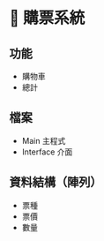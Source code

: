 # :ticket: 購票系統

## 功能

- 購物車
- 總計


## 檔案

- Main 主程式
- Interface 介面


## 資料結構（陣列）

- 票種
- 票價
- 數量
